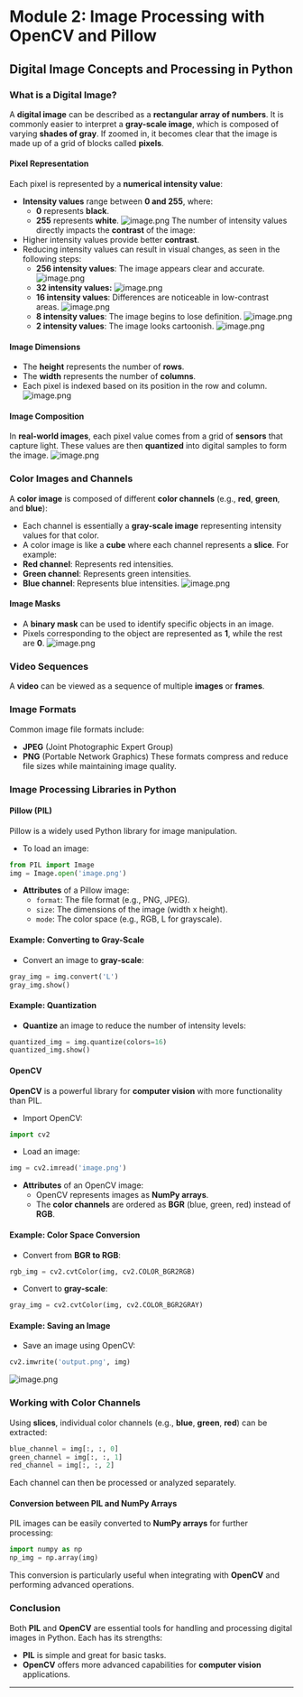 

# Module 2: Image Processing with OpenCV and Pillow
## Digital Image Concepts and Processing in Python
### What is a Digital Image?
A **digital image** can be described as a **rectangular array of numbers**. It is commonly easier to interpret a **gray-scale image**, which is composed of varying **shades of gray**. If zoomed in, it becomes clear that the image is made up of a grid of blocks called **pixels**.
#### Pixel Representation
Each pixel is represented by a **numerical intensity value**:
- **Intensity values** range between **0 and 255**, where:
	- **0** represents **black**.
	- **255** represents **white**.
![image.png](https://prod-files-secure.s3.us-west-2.amazonaws.com/03e82b26-cccb-4906-bb56-adabcbdc0655/fa1bb4aa-313a-44c2-a7b3-7fa4a8432b08/image.png?X-Amz-Algorithm=AWS4-HMAC-SHA256&X-Amz-Content-Sha256=UNSIGNED-PAYLOAD&X-Amz-Credential=ASIAZI2LB466RYXTT4AS%2F20250129%2Fus-west-2%2Fs3%2Faws4_request&X-Amz-Date=20250129T211329Z&X-Amz-Expires=3600&X-Amz-Security-Token=IQoJb3JpZ2luX2VjEI3%2F%2F%2F%2F%2F%2F%2F%2F%2F%2FwEaCXVzLXdlc3QtMiJHMEUCIHUGzCULjsp3FzRDeWkOxHyGV9j3yhjJRhYdx4dR27%2FGAiEAl3ZhInegUXpgevLt2VUqhRYhaB8sjLWHPRFv7nl4mSMqiAQIlv%2F%2F%2F%2F%2F%2F%2F%2F%2F%2FARAAGgw2Mzc0MjMxODM4MDUiDMYblKJgsTfLgMPUkircA566CyF4YJh3ofYYArcDEbQF6dsxcFUqS%2FzPhy0LIr3z0K%2Fg5LKuBRvEVBo3Kw9f3yijmAfIyKwVxP%2B6NG5aXcw3uhfWmWogWay7vNS2bENgqIw8AS1VkBRZ%2BC0QAHpx2t%2FVFgmYg6ot3OpIUGT2TGENYxe07zLS3%2Fs7V6BCfvnw1wJy5DxIRHWzYWuOevG4rAF1%2Fy2X77MGJM8FdpYZ9oT9kWyuwzYFsVD5wIj2NcWqpSnZMKiVgnitkWPJgLeuyqT7P1c7ccFREgG9%2BvsMRFpR%2BnPvsxrWnABtVFp6gNRkdhUJcibGf1YWOjjMLBC9pINiInVUpHeiTMPAnQiusKg0YMJGwiLV1yl0XGADEn5PQUpWES%2ByZxe6RtZGDFFGYIUQxZMK7uLfyQHyCq9stNjxw4p9cDfsL%2F92wt1FuMUmSSj4gc5JIA00%2BvtZY5FVJ6siB%2BrqhUToZFYOZ%2FR5Pf1Nh3oDKjSZNVB1PwYGxHR%2B6zTeBdeHbavvGHDX7dXaQkuGKRWTWCZkafxBHr%2Fim3zFT9xOxFLNnFZ99mwEY9o191ebDp1TaXxlyUHB%2F4BPalV%2BHdcBdh%2FSh%2B3YzHlUFudDVkUHld0MwumLh9y6wbC27%2B2wrzY4LsiD9AfQMISp6rwGOqUBdAODWvVxZM3pOxi2BWw3opcErkxYxzPX2nDI9PhZp%2BnKmQpcLBOeqCnOHBWxo4%2FTyv073fVN%2FqZy5%2FoLd2rqo98tfTrycZXVGftsrpI421GjSaIINHn7ohi3EabGDP%2Fbmbsq%2FkaX0BSdbXFXBisnCPX2cPR5rbtinhawa%2Byrvk2OHMfF2M4IHNnclhn0ds5m1cRBBO9PZUhXpDyNJuVvK7a1c%2BgX&X-Amz-Signature=775bf184a6a6db0d4070abf48c3ff9e536dada0991a99b34772fe5861d6b94ef&X-Amz-SignedHeaders=host&x-id=GetObject)
The number of intensity values directly impacts the **contrast** of the image:
- Higher intensity values provide better **contrast**.
- Reducing intensity values can result in visual changes, as seen in the following steps:
	- **256 intensity values**: The image appears clear and accurate.
![image.png](https://prod-files-secure.s3.us-west-2.amazonaws.com/03e82b26-cccb-4906-bb56-adabcbdc0655/0de7dfb4-99dc-4b87-8932-5165b3c3b775/image.png?X-Amz-Algorithm=AWS4-HMAC-SHA256&X-Amz-Content-Sha256=UNSIGNED-PAYLOAD&X-Amz-Credential=ASIAZI2LB466SE5V2RN3%2F20250129%2Fus-west-2%2Fs3%2Faws4_request&X-Amz-Date=20250129T211330Z&X-Amz-Expires=3600&X-Amz-Security-Token=IQoJb3JpZ2luX2VjEI3%2F%2F%2F%2F%2F%2F%2F%2F%2F%2FwEaCXVzLXdlc3QtMiJIMEYCIQD3h4TYh0DijMCWSRrtREeIVwXXImVE24572Ly6hCKpGwIhAIskAVrWvdkEl9WK6negwXlxWnL9QSd4%2B7S5rWXQ9RuBKogECJb%2F%2F%2F%2F%2F%2F%2F%2F%2F%2FwEQABoMNjM3NDIzMTgzODA1Igz91bBFUY1l6Oy5EmMq3ANRJVRm805Kgl0qg%2Fir62FQNG89nbUQOg5AT2PNzdFmb5OedyDrjeqXymmOCMTDyAWiA3dU0DEPDEkQxpYoFD%2FRWFHMn0nzvGdyWiaBujifAcCoOKVzLDyo8kKVkWgXRdeEBk99XjcF1BbCFjRfU1%2BURI0FRqbuOBiCENTbjx%2BQyp%2BDzKVVtIKz4frdcjDGb%2BkaUYouoCyUkMlOmAJPjER6cpON5f1wyG4jEVEMyNfDFI6iV6wdcSyb532KvYdJsIC3c3bocpkYmGmUV4I6LYJBf8QprRFCHMB29iVlroFS4Buwx1u0yyY9vRcFdQ1cryZNBSSFL8Hsb4sp3KJcrzHScelBxOO8ur5CG3rU0UWfHeacpk5Lg3TUBiWV%2FLMdIdThooJWtTVHu3BSQoayG%2FeZ91p76epwo8lAmmT8x9Syoy4Vh9hTj6kTK7chc7m3R0vWFSiogoALk67PJDcMgl1IxQm%2F%2BaODLe4YdoQBs91CsS2229OiS5YdTlI1O3N2%2Fuhyd1fot2%2BTdk0WreUMR2gExy1qb03kOsEuYB0riG2v67EUfG4B0JUPOZIfo4IfzNZi4KsuXyOfwc6mDOjMB1lHBqA1z9U856DcaXihCFCOh%2FqDXikNYgscYVjWkzCoqeq8BjqkAbG7KyVCnafY4dkTPaYyEmk31x64lCbXxIKdbTPGzhIHIHvZ6vupvsoSUuA8hpuLY6pkSgttYJS%2FVnire6Ef1dUjZ61Ob9xhQhYoBtD2b%2BEJQKbmQnkRAH4RzmdAXtYGqEtuzBUbyzdoyiEs%2BPuR3Y89zMpo2WkkwQweWTRoQIbecydQePSrVUA7p0ckFGYKHoL2WZoDOSwgZMeNEQdATj4a%2BPe%2B&X-Amz-Signature=3bb0ffbc7a65d4a4daaea90857425d17f84114de6062b1d05395f7347d1977eb&X-Amz-SignedHeaders=host&x-id=GetObject)
	- **32 intensity values:**
![image.png](https://prod-files-secure.s3.us-west-2.amazonaws.com/03e82b26-cccb-4906-bb56-adabcbdc0655/7eb81f08-b190-4c5a-ba2b-2a498a15b2c4/image.png?X-Amz-Algorithm=AWS4-HMAC-SHA256&X-Amz-Content-Sha256=UNSIGNED-PAYLOAD&X-Amz-Credential=ASIAZI2LB466SE5V2RN3%2F20250129%2Fus-west-2%2Fs3%2Faws4_request&X-Amz-Date=20250129T211330Z&X-Amz-Expires=3600&X-Amz-Security-Token=IQoJb3JpZ2luX2VjEI3%2F%2F%2F%2F%2F%2F%2F%2F%2F%2FwEaCXVzLXdlc3QtMiJIMEYCIQD3h4TYh0DijMCWSRrtREeIVwXXImVE24572Ly6hCKpGwIhAIskAVrWvdkEl9WK6negwXlxWnL9QSd4%2B7S5rWXQ9RuBKogECJb%2F%2F%2F%2F%2F%2F%2F%2F%2F%2FwEQABoMNjM3NDIzMTgzODA1Igz91bBFUY1l6Oy5EmMq3ANRJVRm805Kgl0qg%2Fir62FQNG89nbUQOg5AT2PNzdFmb5OedyDrjeqXymmOCMTDyAWiA3dU0DEPDEkQxpYoFD%2FRWFHMn0nzvGdyWiaBujifAcCoOKVzLDyo8kKVkWgXRdeEBk99XjcF1BbCFjRfU1%2BURI0FRqbuOBiCENTbjx%2BQyp%2BDzKVVtIKz4frdcjDGb%2BkaUYouoCyUkMlOmAJPjER6cpON5f1wyG4jEVEMyNfDFI6iV6wdcSyb532KvYdJsIC3c3bocpkYmGmUV4I6LYJBf8QprRFCHMB29iVlroFS4Buwx1u0yyY9vRcFdQ1cryZNBSSFL8Hsb4sp3KJcrzHScelBxOO8ur5CG3rU0UWfHeacpk5Lg3TUBiWV%2FLMdIdThooJWtTVHu3BSQoayG%2FeZ91p76epwo8lAmmT8x9Syoy4Vh9hTj6kTK7chc7m3R0vWFSiogoALk67PJDcMgl1IxQm%2F%2BaODLe4YdoQBs91CsS2229OiS5YdTlI1O3N2%2Fuhyd1fot2%2BTdk0WreUMR2gExy1qb03kOsEuYB0riG2v67EUfG4B0JUPOZIfo4IfzNZi4KsuXyOfwc6mDOjMB1lHBqA1z9U856DcaXihCFCOh%2FqDXikNYgscYVjWkzCoqeq8BjqkAbG7KyVCnafY4dkTPaYyEmk31x64lCbXxIKdbTPGzhIHIHvZ6vupvsoSUuA8hpuLY6pkSgttYJS%2FVnire6Ef1dUjZ61Ob9xhQhYoBtD2b%2BEJQKbmQnkRAH4RzmdAXtYGqEtuzBUbyzdoyiEs%2BPuR3Y89zMpo2WkkwQweWTRoQIbecydQePSrVUA7p0ckFGYKHoL2WZoDOSwgZMeNEQdATj4a%2BPe%2B&X-Amz-Signature=97a0050d504e7a74319f8cdd82a1151ef52e9d22faab4406cd6aa620949b661a&X-Amz-SignedHeaders=host&x-id=GetObject)
	- **16 intensity values**: Differences are noticeable in low-contrast areas.
![image.png](https://prod-files-secure.s3.us-west-2.amazonaws.com/03e82b26-cccb-4906-bb56-adabcbdc0655/6bf56d44-9a14-4b7b-98c2-1f00b8630f0c/image.png?X-Amz-Algorithm=AWS4-HMAC-SHA256&X-Amz-Content-Sha256=UNSIGNED-PAYLOAD&X-Amz-Credential=ASIAZI2LB466SE5V2RN3%2F20250129%2Fus-west-2%2Fs3%2Faws4_request&X-Amz-Date=20250129T211330Z&X-Amz-Expires=3600&X-Amz-Security-Token=IQoJb3JpZ2luX2VjEI3%2F%2F%2F%2F%2F%2F%2F%2F%2F%2FwEaCXVzLXdlc3QtMiJIMEYCIQD3h4TYh0DijMCWSRrtREeIVwXXImVE24572Ly6hCKpGwIhAIskAVrWvdkEl9WK6negwXlxWnL9QSd4%2B7S5rWXQ9RuBKogECJb%2F%2F%2F%2F%2F%2F%2F%2F%2F%2FwEQABoMNjM3NDIzMTgzODA1Igz91bBFUY1l6Oy5EmMq3ANRJVRm805Kgl0qg%2Fir62FQNG89nbUQOg5AT2PNzdFmb5OedyDrjeqXymmOCMTDyAWiA3dU0DEPDEkQxpYoFD%2FRWFHMn0nzvGdyWiaBujifAcCoOKVzLDyo8kKVkWgXRdeEBk99XjcF1BbCFjRfU1%2BURI0FRqbuOBiCENTbjx%2BQyp%2BDzKVVtIKz4frdcjDGb%2BkaUYouoCyUkMlOmAJPjER6cpON5f1wyG4jEVEMyNfDFI6iV6wdcSyb532KvYdJsIC3c3bocpkYmGmUV4I6LYJBf8QprRFCHMB29iVlroFS4Buwx1u0yyY9vRcFdQ1cryZNBSSFL8Hsb4sp3KJcrzHScelBxOO8ur5CG3rU0UWfHeacpk5Lg3TUBiWV%2FLMdIdThooJWtTVHu3BSQoayG%2FeZ91p76epwo8lAmmT8x9Syoy4Vh9hTj6kTK7chc7m3R0vWFSiogoALk67PJDcMgl1IxQm%2F%2BaODLe4YdoQBs91CsS2229OiS5YdTlI1O3N2%2Fuhyd1fot2%2BTdk0WreUMR2gExy1qb03kOsEuYB0riG2v67EUfG4B0JUPOZIfo4IfzNZi4KsuXyOfwc6mDOjMB1lHBqA1z9U856DcaXihCFCOh%2FqDXikNYgscYVjWkzCoqeq8BjqkAbG7KyVCnafY4dkTPaYyEmk31x64lCbXxIKdbTPGzhIHIHvZ6vupvsoSUuA8hpuLY6pkSgttYJS%2FVnire6Ef1dUjZ61Ob9xhQhYoBtD2b%2BEJQKbmQnkRAH4RzmdAXtYGqEtuzBUbyzdoyiEs%2BPuR3Y89zMpo2WkkwQweWTRoQIbecydQePSrVUA7p0ckFGYKHoL2WZoDOSwgZMeNEQdATj4a%2BPe%2B&X-Amz-Signature=b58767641935872d76f945187c413c4ed41e4d3daa93cdeab5b86403e6e5d86f&X-Amz-SignedHeaders=host&x-id=GetObject)
	- **8 intensity values**: The image begins to lose definition.
![image.png](https://prod-files-secure.s3.us-west-2.amazonaws.com/03e82b26-cccb-4906-bb56-adabcbdc0655/cca05878-ca1a-43e0-8bec-1d146756f9ae/image.png?X-Amz-Algorithm=AWS4-HMAC-SHA256&X-Amz-Content-Sha256=UNSIGNED-PAYLOAD&X-Amz-Credential=ASIAZI2LB466SE5V2RN3%2F20250129%2Fus-west-2%2Fs3%2Faws4_request&X-Amz-Date=20250129T211330Z&X-Amz-Expires=3600&X-Amz-Security-Token=IQoJb3JpZ2luX2VjEI3%2F%2F%2F%2F%2F%2F%2F%2F%2F%2FwEaCXVzLXdlc3QtMiJIMEYCIQD3h4TYh0DijMCWSRrtREeIVwXXImVE24572Ly6hCKpGwIhAIskAVrWvdkEl9WK6negwXlxWnL9QSd4%2B7S5rWXQ9RuBKogECJb%2F%2F%2F%2F%2F%2F%2F%2F%2F%2FwEQABoMNjM3NDIzMTgzODA1Igz91bBFUY1l6Oy5EmMq3ANRJVRm805Kgl0qg%2Fir62FQNG89nbUQOg5AT2PNzdFmb5OedyDrjeqXymmOCMTDyAWiA3dU0DEPDEkQxpYoFD%2FRWFHMn0nzvGdyWiaBujifAcCoOKVzLDyo8kKVkWgXRdeEBk99XjcF1BbCFjRfU1%2BURI0FRqbuOBiCENTbjx%2BQyp%2BDzKVVtIKz4frdcjDGb%2BkaUYouoCyUkMlOmAJPjER6cpON5f1wyG4jEVEMyNfDFI6iV6wdcSyb532KvYdJsIC3c3bocpkYmGmUV4I6LYJBf8QprRFCHMB29iVlroFS4Buwx1u0yyY9vRcFdQ1cryZNBSSFL8Hsb4sp3KJcrzHScelBxOO8ur5CG3rU0UWfHeacpk5Lg3TUBiWV%2FLMdIdThooJWtTVHu3BSQoayG%2FeZ91p76epwo8lAmmT8x9Syoy4Vh9hTj6kTK7chc7m3R0vWFSiogoALk67PJDcMgl1IxQm%2F%2BaODLe4YdoQBs91CsS2229OiS5YdTlI1O3N2%2Fuhyd1fot2%2BTdk0WreUMR2gExy1qb03kOsEuYB0riG2v67EUfG4B0JUPOZIfo4IfzNZi4KsuXyOfwc6mDOjMB1lHBqA1z9U856DcaXihCFCOh%2FqDXikNYgscYVjWkzCoqeq8BjqkAbG7KyVCnafY4dkTPaYyEmk31x64lCbXxIKdbTPGzhIHIHvZ6vupvsoSUuA8hpuLY6pkSgttYJS%2FVnire6Ef1dUjZ61Ob9xhQhYoBtD2b%2BEJQKbmQnkRAH4RzmdAXtYGqEtuzBUbyzdoyiEs%2BPuR3Y89zMpo2WkkwQweWTRoQIbecydQePSrVUA7p0ckFGYKHoL2WZoDOSwgZMeNEQdATj4a%2BPe%2B&X-Amz-Signature=6b211541305f3efd05ac0e367f3b55eba4521a8db448e315ddc72fde26d6c5c0&X-Amz-SignedHeaders=host&x-id=GetObject)
	- **2 intensity values**: The image looks cartoonish.
![image.png](https://prod-files-secure.s3.us-west-2.amazonaws.com/03e82b26-cccb-4906-bb56-adabcbdc0655/12da64d7-6b97-44e0-bc2c-52b9c47ce212/image.png?X-Amz-Algorithm=AWS4-HMAC-SHA256&X-Amz-Content-Sha256=UNSIGNED-PAYLOAD&X-Amz-Credential=ASIAZI2LB466SE5V2RN3%2F20250129%2Fus-west-2%2Fs3%2Faws4_request&X-Amz-Date=20250129T211330Z&X-Amz-Expires=3600&X-Amz-Security-Token=IQoJb3JpZ2luX2VjEI3%2F%2F%2F%2F%2F%2F%2F%2F%2F%2FwEaCXVzLXdlc3QtMiJIMEYCIQD3h4TYh0DijMCWSRrtREeIVwXXImVE24572Ly6hCKpGwIhAIskAVrWvdkEl9WK6negwXlxWnL9QSd4%2B7S5rWXQ9RuBKogECJb%2F%2F%2F%2F%2F%2F%2F%2F%2F%2FwEQABoMNjM3NDIzMTgzODA1Igz91bBFUY1l6Oy5EmMq3ANRJVRm805Kgl0qg%2Fir62FQNG89nbUQOg5AT2PNzdFmb5OedyDrjeqXymmOCMTDyAWiA3dU0DEPDEkQxpYoFD%2FRWFHMn0nzvGdyWiaBujifAcCoOKVzLDyo8kKVkWgXRdeEBk99XjcF1BbCFjRfU1%2BURI0FRqbuOBiCENTbjx%2BQyp%2BDzKVVtIKz4frdcjDGb%2BkaUYouoCyUkMlOmAJPjER6cpON5f1wyG4jEVEMyNfDFI6iV6wdcSyb532KvYdJsIC3c3bocpkYmGmUV4I6LYJBf8QprRFCHMB29iVlroFS4Buwx1u0yyY9vRcFdQ1cryZNBSSFL8Hsb4sp3KJcrzHScelBxOO8ur5CG3rU0UWfHeacpk5Lg3TUBiWV%2FLMdIdThooJWtTVHu3BSQoayG%2FeZ91p76epwo8lAmmT8x9Syoy4Vh9hTj6kTK7chc7m3R0vWFSiogoALk67PJDcMgl1IxQm%2F%2BaODLe4YdoQBs91CsS2229OiS5YdTlI1O3N2%2Fuhyd1fot2%2BTdk0WreUMR2gExy1qb03kOsEuYB0riG2v67EUfG4B0JUPOZIfo4IfzNZi4KsuXyOfwc6mDOjMB1lHBqA1z9U856DcaXihCFCOh%2FqDXikNYgscYVjWkzCoqeq8BjqkAbG7KyVCnafY4dkTPaYyEmk31x64lCbXxIKdbTPGzhIHIHvZ6vupvsoSUuA8hpuLY6pkSgttYJS%2FVnire6Ef1dUjZ61Ob9xhQhYoBtD2b%2BEJQKbmQnkRAH4RzmdAXtYGqEtuzBUbyzdoyiEs%2BPuR3Y89zMpo2WkkwQweWTRoQIbecydQePSrVUA7p0ckFGYKHoL2WZoDOSwgZMeNEQdATj4a%2BPe%2B&X-Amz-Signature=d668e0ff76dbf71c14162deda353eda6bacd044f755f5eaf5093dd222eb7fcfc&X-Amz-SignedHeaders=host&x-id=GetObject)
#### Image Dimensions
- The **height** represents the number of **rows**.
- The **width** represents the number of **columns**.
- Each pixel is indexed based on its position in the row and column.
![image.png](https://prod-files-secure.s3.us-west-2.amazonaws.com/03e82b26-cccb-4906-bb56-adabcbdc0655/ff056335-e79e-4491-b508-30cd45b6c194/image.png?X-Amz-Algorithm=AWS4-HMAC-SHA256&X-Amz-Content-Sha256=UNSIGNED-PAYLOAD&X-Amz-Credential=ASIAZI2LB466RYXTT4AS%2F20250129%2Fus-west-2%2Fs3%2Faws4_request&X-Amz-Date=20250129T211329Z&X-Amz-Expires=3600&X-Amz-Security-Token=IQoJb3JpZ2luX2VjEI3%2F%2F%2F%2F%2F%2F%2F%2F%2F%2FwEaCXVzLXdlc3QtMiJHMEUCIHUGzCULjsp3FzRDeWkOxHyGV9j3yhjJRhYdx4dR27%2FGAiEAl3ZhInegUXpgevLt2VUqhRYhaB8sjLWHPRFv7nl4mSMqiAQIlv%2F%2F%2F%2F%2F%2F%2F%2F%2F%2FARAAGgw2Mzc0MjMxODM4MDUiDMYblKJgsTfLgMPUkircA566CyF4YJh3ofYYArcDEbQF6dsxcFUqS%2FzPhy0LIr3z0K%2Fg5LKuBRvEVBo3Kw9f3yijmAfIyKwVxP%2B6NG5aXcw3uhfWmWogWay7vNS2bENgqIw8AS1VkBRZ%2BC0QAHpx2t%2FVFgmYg6ot3OpIUGT2TGENYxe07zLS3%2Fs7V6BCfvnw1wJy5DxIRHWzYWuOevG4rAF1%2Fy2X77MGJM8FdpYZ9oT9kWyuwzYFsVD5wIj2NcWqpSnZMKiVgnitkWPJgLeuyqT7P1c7ccFREgG9%2BvsMRFpR%2BnPvsxrWnABtVFp6gNRkdhUJcibGf1YWOjjMLBC9pINiInVUpHeiTMPAnQiusKg0YMJGwiLV1yl0XGADEn5PQUpWES%2ByZxe6RtZGDFFGYIUQxZMK7uLfyQHyCq9stNjxw4p9cDfsL%2F92wt1FuMUmSSj4gc5JIA00%2BvtZY5FVJ6siB%2BrqhUToZFYOZ%2FR5Pf1Nh3oDKjSZNVB1PwYGxHR%2B6zTeBdeHbavvGHDX7dXaQkuGKRWTWCZkafxBHr%2Fim3zFT9xOxFLNnFZ99mwEY9o191ebDp1TaXxlyUHB%2F4BPalV%2BHdcBdh%2FSh%2B3YzHlUFudDVkUHld0MwumLh9y6wbC27%2B2wrzY4LsiD9AfQMISp6rwGOqUBdAODWvVxZM3pOxi2BWw3opcErkxYxzPX2nDI9PhZp%2BnKmQpcLBOeqCnOHBWxo4%2FTyv073fVN%2FqZy5%2FoLd2rqo98tfTrycZXVGftsrpI421GjSaIINHn7ohi3EabGDP%2Fbmbsq%2FkaX0BSdbXFXBisnCPX2cPR5rbtinhawa%2Byrvk2OHMfF2M4IHNnclhn0ds5m1cRBBO9PZUhXpDyNJuVvK7a1c%2BgX&X-Amz-Signature=431a8c34dfb9dabbd3b1145a7292f1bc213eebec74b9711e1739a4e748ef4e91&X-Amz-SignedHeaders=host&x-id=GetObject)
#### Image Composition
In **real-world images**, each pixel value comes from a grid of **sensors** that capture light. These values are then **quantized** into digital samples to form the image.
![image.png](https://prod-files-secure.s3.us-west-2.amazonaws.com/03e82b26-cccb-4906-bb56-adabcbdc0655/0c721ea0-409b-4d32-b630-a00d6f170d18/image.png?X-Amz-Algorithm=AWS4-HMAC-SHA256&X-Amz-Content-Sha256=UNSIGNED-PAYLOAD&X-Amz-Credential=ASIAZI2LB466RYXTT4AS%2F20250129%2Fus-west-2%2Fs3%2Faws4_request&X-Amz-Date=20250129T211329Z&X-Amz-Expires=3600&X-Amz-Security-Token=IQoJb3JpZ2luX2VjEI3%2F%2F%2F%2F%2F%2F%2F%2F%2F%2FwEaCXVzLXdlc3QtMiJHMEUCIHUGzCULjsp3FzRDeWkOxHyGV9j3yhjJRhYdx4dR27%2FGAiEAl3ZhInegUXpgevLt2VUqhRYhaB8sjLWHPRFv7nl4mSMqiAQIlv%2F%2F%2F%2F%2F%2F%2F%2F%2F%2FARAAGgw2Mzc0MjMxODM4MDUiDMYblKJgsTfLgMPUkircA566CyF4YJh3ofYYArcDEbQF6dsxcFUqS%2FzPhy0LIr3z0K%2Fg5LKuBRvEVBo3Kw9f3yijmAfIyKwVxP%2B6NG5aXcw3uhfWmWogWay7vNS2bENgqIw8AS1VkBRZ%2BC0QAHpx2t%2FVFgmYg6ot3OpIUGT2TGENYxe07zLS3%2Fs7V6BCfvnw1wJy5DxIRHWzYWuOevG4rAF1%2Fy2X77MGJM8FdpYZ9oT9kWyuwzYFsVD5wIj2NcWqpSnZMKiVgnitkWPJgLeuyqT7P1c7ccFREgG9%2BvsMRFpR%2BnPvsxrWnABtVFp6gNRkdhUJcibGf1YWOjjMLBC9pINiInVUpHeiTMPAnQiusKg0YMJGwiLV1yl0XGADEn5PQUpWES%2ByZxe6RtZGDFFGYIUQxZMK7uLfyQHyCq9stNjxw4p9cDfsL%2F92wt1FuMUmSSj4gc5JIA00%2BvtZY5FVJ6siB%2BrqhUToZFYOZ%2FR5Pf1Nh3oDKjSZNVB1PwYGxHR%2B6zTeBdeHbavvGHDX7dXaQkuGKRWTWCZkafxBHr%2Fim3zFT9xOxFLNnFZ99mwEY9o191ebDp1TaXxlyUHB%2F4BPalV%2BHdcBdh%2FSh%2B3YzHlUFudDVkUHld0MwumLh9y6wbC27%2B2wrzY4LsiD9AfQMISp6rwGOqUBdAODWvVxZM3pOxi2BWw3opcErkxYxzPX2nDI9PhZp%2BnKmQpcLBOeqCnOHBWxo4%2FTyv073fVN%2FqZy5%2FoLd2rqo98tfTrycZXVGftsrpI421GjSaIINHn7ohi3EabGDP%2Fbmbsq%2FkaX0BSdbXFXBisnCPX2cPR5rbtinhawa%2Byrvk2OHMfF2M4IHNnclhn0ds5m1cRBBO9PZUhXpDyNJuVvK7a1c%2BgX&X-Amz-Signature=c208b56051e9b1ab3124e1c0b7c44523cdb9c78f8124dba2a08f6d4d99f37723&X-Amz-SignedHeaders=host&x-id=GetObject)
### Color Images and Channels
A **color image** is composed of different **color channels** (e.g., **red**, **green**, and **blue**):
- Each channel is essentially a **gray-scale image** representing intensity values for that color.
- A color image is like a **cube** where each channel represents a **slice**.
For example:
- **Red channel**: Represents red intensities.
- **Green channel**: Represents green intensities.
- **Blue channel**: Represents blue intensities.
![image.png](https://prod-files-secure.s3.us-west-2.amazonaws.com/03e82b26-cccb-4906-bb56-adabcbdc0655/c0cc17c9-842f-413f-82e8-f3f44278cf74/image.png?X-Amz-Algorithm=AWS4-HMAC-SHA256&X-Amz-Content-Sha256=UNSIGNED-PAYLOAD&X-Amz-Credential=ASIAZI2LB466RYXTT4AS%2F20250129%2Fus-west-2%2Fs3%2Faws4_request&X-Amz-Date=20250129T211329Z&X-Amz-Expires=3600&X-Amz-Security-Token=IQoJb3JpZ2luX2VjEI3%2F%2F%2F%2F%2F%2F%2F%2F%2F%2FwEaCXVzLXdlc3QtMiJHMEUCIHUGzCULjsp3FzRDeWkOxHyGV9j3yhjJRhYdx4dR27%2FGAiEAl3ZhInegUXpgevLt2VUqhRYhaB8sjLWHPRFv7nl4mSMqiAQIlv%2F%2F%2F%2F%2F%2F%2F%2F%2F%2FARAAGgw2Mzc0MjMxODM4MDUiDMYblKJgsTfLgMPUkircA566CyF4YJh3ofYYArcDEbQF6dsxcFUqS%2FzPhy0LIr3z0K%2Fg5LKuBRvEVBo3Kw9f3yijmAfIyKwVxP%2B6NG5aXcw3uhfWmWogWay7vNS2bENgqIw8AS1VkBRZ%2BC0QAHpx2t%2FVFgmYg6ot3OpIUGT2TGENYxe07zLS3%2Fs7V6BCfvnw1wJy5DxIRHWzYWuOevG4rAF1%2Fy2X77MGJM8FdpYZ9oT9kWyuwzYFsVD5wIj2NcWqpSnZMKiVgnitkWPJgLeuyqT7P1c7ccFREgG9%2BvsMRFpR%2BnPvsxrWnABtVFp6gNRkdhUJcibGf1YWOjjMLBC9pINiInVUpHeiTMPAnQiusKg0YMJGwiLV1yl0XGADEn5PQUpWES%2ByZxe6RtZGDFFGYIUQxZMK7uLfyQHyCq9stNjxw4p9cDfsL%2F92wt1FuMUmSSj4gc5JIA00%2BvtZY5FVJ6siB%2BrqhUToZFYOZ%2FR5Pf1Nh3oDKjSZNVB1PwYGxHR%2B6zTeBdeHbavvGHDX7dXaQkuGKRWTWCZkafxBHr%2Fim3zFT9xOxFLNnFZ99mwEY9o191ebDp1TaXxlyUHB%2F4BPalV%2BHdcBdh%2FSh%2B3YzHlUFudDVkUHld0MwumLh9y6wbC27%2B2wrzY4LsiD9AfQMISp6rwGOqUBdAODWvVxZM3pOxi2BWw3opcErkxYxzPX2nDI9PhZp%2BnKmQpcLBOeqCnOHBWxo4%2FTyv073fVN%2FqZy5%2FoLd2rqo98tfTrycZXVGftsrpI421GjSaIINHn7ohi3EabGDP%2Fbmbsq%2FkaX0BSdbXFXBisnCPX2cPR5rbtinhawa%2Byrvk2OHMfF2M4IHNnclhn0ds5m1cRBBO9PZUhXpDyNJuVvK7a1c%2BgX&X-Amz-Signature=f5fd7da7c3863ac525218244c326cf415ace2d6a087b8e419283cc549448d987&X-Amz-SignedHeaders=host&x-id=GetObject)
#### Image Masks
- A **binary mask** can be used to identify specific objects in an image.
- Pixels corresponding to the object are represented as **1**, while the rest are **0**.
![image.png](https://prod-files-secure.s3.us-west-2.amazonaws.com/03e82b26-cccb-4906-bb56-adabcbdc0655/667eab4d-d19d-4618-81d0-663b6beb002c/image.png?X-Amz-Algorithm=AWS4-HMAC-SHA256&X-Amz-Content-Sha256=UNSIGNED-PAYLOAD&X-Amz-Credential=ASIAZI2LB466RYXTT4AS%2F20250129%2Fus-west-2%2Fs3%2Faws4_request&X-Amz-Date=20250129T211329Z&X-Amz-Expires=3600&X-Amz-Security-Token=IQoJb3JpZ2luX2VjEI3%2F%2F%2F%2F%2F%2F%2F%2F%2F%2FwEaCXVzLXdlc3QtMiJHMEUCIHUGzCULjsp3FzRDeWkOxHyGV9j3yhjJRhYdx4dR27%2FGAiEAl3ZhInegUXpgevLt2VUqhRYhaB8sjLWHPRFv7nl4mSMqiAQIlv%2F%2F%2F%2F%2F%2F%2F%2F%2F%2FARAAGgw2Mzc0MjMxODM4MDUiDMYblKJgsTfLgMPUkircA566CyF4YJh3ofYYArcDEbQF6dsxcFUqS%2FzPhy0LIr3z0K%2Fg5LKuBRvEVBo3Kw9f3yijmAfIyKwVxP%2B6NG5aXcw3uhfWmWogWay7vNS2bENgqIw8AS1VkBRZ%2BC0QAHpx2t%2FVFgmYg6ot3OpIUGT2TGENYxe07zLS3%2Fs7V6BCfvnw1wJy5DxIRHWzYWuOevG4rAF1%2Fy2X77MGJM8FdpYZ9oT9kWyuwzYFsVD5wIj2NcWqpSnZMKiVgnitkWPJgLeuyqT7P1c7ccFREgG9%2BvsMRFpR%2BnPvsxrWnABtVFp6gNRkdhUJcibGf1YWOjjMLBC9pINiInVUpHeiTMPAnQiusKg0YMJGwiLV1yl0XGADEn5PQUpWES%2ByZxe6RtZGDFFGYIUQxZMK7uLfyQHyCq9stNjxw4p9cDfsL%2F92wt1FuMUmSSj4gc5JIA00%2BvtZY5FVJ6siB%2BrqhUToZFYOZ%2FR5Pf1Nh3oDKjSZNVB1PwYGxHR%2B6zTeBdeHbavvGHDX7dXaQkuGKRWTWCZkafxBHr%2Fim3zFT9xOxFLNnFZ99mwEY9o191ebDp1TaXxlyUHB%2F4BPalV%2BHdcBdh%2FSh%2B3YzHlUFudDVkUHld0MwumLh9y6wbC27%2B2wrzY4LsiD9AfQMISp6rwGOqUBdAODWvVxZM3pOxi2BWw3opcErkxYxzPX2nDI9PhZp%2BnKmQpcLBOeqCnOHBWxo4%2FTyv073fVN%2FqZy5%2FoLd2rqo98tfTrycZXVGftsrpI421GjSaIINHn7ohi3EabGDP%2Fbmbsq%2FkaX0BSdbXFXBisnCPX2cPR5rbtinhawa%2Byrvk2OHMfF2M4IHNnclhn0ds5m1cRBBO9PZUhXpDyNJuVvK7a1c%2BgX&X-Amz-Signature=d0a7c897f200340bc1b2b882d113b8771414e179a381fa0e1c4854ccbec5751b&X-Amz-SignedHeaders=host&x-id=GetObject)
### Video Sequences
A **video** can be viewed as a sequence of multiple **images** or **frames**.
### Image Formats
Common image file formats include:
- **JPEG** (Joint Photographic Expert Group)
- **PNG** (Portable Network Graphics)
These formats compress and reduce file sizes while maintaining image quality.
### Image Processing Libraries in Python
#### Pillow (PIL)
Pillow is a widely used Python library for image manipulation.
- To load an image:
```python
from PIL import Image
img = Image.open('image.png')
```
- **Attributes** of a Pillow image:
	- `format`: The file format (e.g., PNG, JPEG).
	- `size`: The dimensions of the image (width x height).
	- `mode`: The color space (e.g., RGB, L for grayscale).
#### Example: Converting to Gray-Scale
- Convert an image to **gray-scale**:
```python
gray_img = img.convert('L')
gray_img.show()
```
#### Example: Quantization
- **Quantize** an image to reduce the number of intensity levels:
```python
quantized_img = img.quantize(colors=16)
quantized_img.show()
```
#### OpenCV
**OpenCV** is a powerful library for **computer vision** with more functionality than PIL.
- Import OpenCV:
```python
import cv2
```
- Load an image:
```python
img = cv2.imread('image.png')
```
- **Attributes** of an OpenCV image:
	- OpenCV represents images as **NumPy arrays**.
	- The **color channels** are ordered as **BGR** (blue, green, red) instead of **RGB**.
#### Example: Color Space Conversion
- Convert from **BGR to RGB**:
```python
rgb_img = cv2.cvtColor(img, cv2.COLOR_BGR2RGB)
```
- Convert to **gray-scale**:
```python
gray_img = cv2.cvtColor(img, cv2.COLOR_BGR2GRAY)
```
#### Example: Saving an Image
- Save an image using OpenCV:
```python
cv2.imwrite('output.png', img)
```
![image.png](https://prod-files-secure.s3.us-west-2.amazonaws.com/03e82b26-cccb-4906-bb56-adabcbdc0655/25fcc977-54ea-484c-997e-9b6bd016f347/image.png?X-Amz-Algorithm=AWS4-HMAC-SHA256&X-Amz-Content-Sha256=UNSIGNED-PAYLOAD&X-Amz-Credential=ASIAZI2LB466RYXTT4AS%2F20250129%2Fus-west-2%2Fs3%2Faws4_request&X-Amz-Date=20250129T211329Z&X-Amz-Expires=3600&X-Amz-Security-Token=IQoJb3JpZ2luX2VjEI3%2F%2F%2F%2F%2F%2F%2F%2F%2F%2FwEaCXVzLXdlc3QtMiJHMEUCIHUGzCULjsp3FzRDeWkOxHyGV9j3yhjJRhYdx4dR27%2FGAiEAl3ZhInegUXpgevLt2VUqhRYhaB8sjLWHPRFv7nl4mSMqiAQIlv%2F%2F%2F%2F%2F%2F%2F%2F%2F%2FARAAGgw2Mzc0MjMxODM4MDUiDMYblKJgsTfLgMPUkircA566CyF4YJh3ofYYArcDEbQF6dsxcFUqS%2FzPhy0LIr3z0K%2Fg5LKuBRvEVBo3Kw9f3yijmAfIyKwVxP%2B6NG5aXcw3uhfWmWogWay7vNS2bENgqIw8AS1VkBRZ%2BC0QAHpx2t%2FVFgmYg6ot3OpIUGT2TGENYxe07zLS3%2Fs7V6BCfvnw1wJy5DxIRHWzYWuOevG4rAF1%2Fy2X77MGJM8FdpYZ9oT9kWyuwzYFsVD5wIj2NcWqpSnZMKiVgnitkWPJgLeuyqT7P1c7ccFREgG9%2BvsMRFpR%2BnPvsxrWnABtVFp6gNRkdhUJcibGf1YWOjjMLBC9pINiInVUpHeiTMPAnQiusKg0YMJGwiLV1yl0XGADEn5PQUpWES%2ByZxe6RtZGDFFGYIUQxZMK7uLfyQHyCq9stNjxw4p9cDfsL%2F92wt1FuMUmSSj4gc5JIA00%2BvtZY5FVJ6siB%2BrqhUToZFYOZ%2FR5Pf1Nh3oDKjSZNVB1PwYGxHR%2B6zTeBdeHbavvGHDX7dXaQkuGKRWTWCZkafxBHr%2Fim3zFT9xOxFLNnFZ99mwEY9o191ebDp1TaXxlyUHB%2F4BPalV%2BHdcBdh%2FSh%2B3YzHlUFudDVkUHld0MwumLh9y6wbC27%2B2wrzY4LsiD9AfQMISp6rwGOqUBdAODWvVxZM3pOxi2BWw3opcErkxYxzPX2nDI9PhZp%2BnKmQpcLBOeqCnOHBWxo4%2FTyv073fVN%2FqZy5%2FoLd2rqo98tfTrycZXVGftsrpI421GjSaIINHn7ohi3EabGDP%2Fbmbsq%2FkaX0BSdbXFXBisnCPX2cPR5rbtinhawa%2Byrvk2OHMfF2M4IHNnclhn0ds5m1cRBBO9PZUhXpDyNJuVvK7a1c%2BgX&X-Amz-Signature=125de08a8cd03be8942dbb39aa82243b865d46cfd7d3646f321cc62c7a26151c&X-Amz-SignedHeaders=host&x-id=GetObject)
### Working with Color Channels
Using **slices**, individual color channels (e.g., **blue**, **green**, **red**) can be extracted:
```python
blue_channel = img[:, :, 0]
green_channel = img[:, :, 1]
red_channel = img[:, :, 2]
```
Each channel can then be processed or analyzed separately.
#### Conversion between PIL and NumPy Arrays
PIL images can be easily converted to **NumPy arrays** for further processing:
```python
import numpy as np
np_img = np.array(img)
```
This conversion is particularly useful when integrating with **OpenCV** and performing advanced operations.
### Conclusion
Both **PIL** and **OpenCV** are essential tools for handling and processing digital images in Python. Each has its strengths:
- **PIL** is simple and great for basic tasks.
- **OpenCV** offers more advanced capabilities for **computer vision** applications.
___


